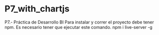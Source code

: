 # P7_with_chartjs
P7.- Práctica de Desarrollo BI 
Para instalar y correr el proyecto debe tener npm.
Es necesario tener que ejecutar este comando.
npm i live-server -g

